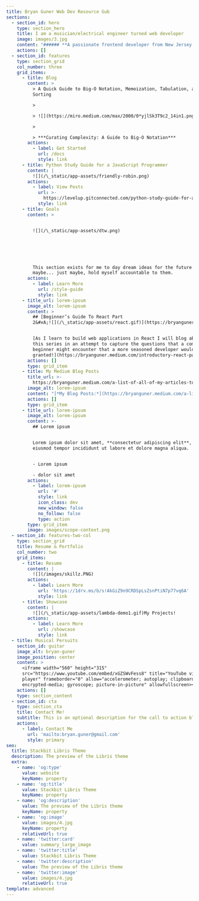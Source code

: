 ```yaml
---
title: Bryan Guner Web Dev Resource Gub
sections:
  - section_id: hero
    type: section_hero
    title: I am a musician/electrical engineer turned web developer
    image: images/3.jpg
    content: "###### **A passionate frontend developer from New Jersey U.S.A**\n\n[](https://www.vagrantup.com/)[![](https://img.icons8.com/color/96/000000/gmail.png)](mailto:bryan.guner@gmail.com)[![](https://img.icons8.com/color/96/000000/youtube.png)](https://www.youtube.com/channel/UC9-rYyUMsnEBK8G8fCyrXXA/videos)[![](https://img.icons8.com/color/96/000000/instagram-new.png)](https://www.instagram.com/bgoonz/?hl=en)[![](https://img.icons8.com/color/96/000000/pinterest--v1.png)](https://www.pinterest.com/bryanguner/\\_saved/)[![](https://img.icons8.com/color/96/000000/linkedin.png)](https://www.linkedin.com/in/bryan-guner-046199128/)\_[![](https://img.icons8.com/color/96/000000/medium-logo.png)](https://bryanguner.medium.com/)\n\n[](https://webpack.js.org/)[\_](https://www.adobe.com/products/xd.html)\nI've been experimenting with:\n\n###### [![](https://camo.githubusercontent.com/dd4b2422ed3bfc9da88c43d18550375c66f9584327dff7ecc19315ce50b96f07/68747470733a2f2f7777772e766563746f726c6f676f2e7a6f6e652f6c6f676f732f66697265626173652f66697265626173652d69636f6e2e737667)\_](https://firebase.google.com/)[![](https://camo.githubusercontent.com/ba9df1e4c5f7c9f6503f2668f03a934b4553c5840dd6067ee1ab013c2af86afc/68747470733a2f2f7777772e766563746f726c6f676f2e7a6f6e652f6c6f676f732f6761747362796a732f6761747362796a732d69636f6e2e737667)\_](https://www.gatsbyjs.com/)[![](https://camo.githubusercontent.com/582944f6627732531ce1a2e20ad43538d1896e16a5f159ea28fd137dbb8e798a/68747470733a2f2f7777772e766563746f726c6f676f2e7a6f6e652f6c6f676f732f676f6f676c655f636c6f75642f676f6f676c655f636c6f75642d69636f6e2e737667)\_](https://cloud.google.com/)[![](https://camo.githubusercontent.com/fbfcb9e3dc648adc93bef37c718db16c52f617ad055a26de6dc3c21865c3321d/68747470733a2f2f7777772e766563746f726c6f676f2e7a6f6e652f6c6f676f732f6769742d73636d2f6769742d73636d2d69636f6e2e737667)\_](https://git-scm.com/)[![](https://camo.githubusercontent.com/07c382b68200c1a86d52d1682346e73e038b2f160c9afbc0af773fb3646882c8/68747470733a2f2f7777772e766563746f726c6f676f2e7a6f6e652f6c6f676f732f6772617068716c2f6772617068716c2d69636f6e2e737667)\_](https://graphql.org/)[![](https://camo.githubusercontent.com/df12cb598044a3f38efc1f45e3580558c324cf8789b79487125044eeebcc4dee/68747470733a2f2f7777772e766563746f726c6f676f2e7a6f6e652f6c6f676f732f6865726f6b752f6865726f6b752d69636f6e2e737667)\_](https://heroku.com/)[\_](https://www.w3.org/html/)[![](https://camo.githubusercontent.com/9e245893108b5ca27e7ac3d4a802d513f657b32aa7b5765bd92df7fb55d0ed54/68747470733a2f2f7777772e766563746f726c6f676f2e7a6f6e652f6c6f676f732f61646f62655f696c6c7573747261746f722f61646f62655f696c6c7573747261746f722d69636f6e2e737667)\_](https://www.adobe.com/in/products/illustrator.html)[\_](https://developer.mozilla.org/en-US/docs/Web/JavaScript)[![](https://camo.githubusercontent.com/d7a4f32c1f2f389d3db9810abfe171cd5d68f9239d2918f975845faf0cbbb70c/68747470733a2f2f7777772e766563746f726c6f676f2e7a6f6e652f6c6f676f732f6a656b796c6c72622f6a656b796c6c72622d69636f6e2e737667)\_](https://jekyllrb.com/)[![](https://camo.githubusercontent.com/e2046333bbd304d658f954a536f663f793365a2b2d1f687a6559faa9491c7cc0/68747470733a2f2f7777772e766563746f726c6f676f2e7a6f6e652f6c6f676f732f6b756265726e657465732f6b756265726e657465732d69636f6e2e737667)\_](https://kubernetes.io/)[\_](https://www.linux.org/)[\_](https://www.mathworks.com/)[![](https://camo.githubusercontent.com/4253eb6921d60a216772940978dea3a0cf2113f2f29b5545720d3b5b6960e467/68747470733a2f2f7777772e766563746f726c6f676f2e7a6f6e652f6c6f676f732f6d6f6368616a732f6d6f6368616a732d69636f6e2e737667)\_](https://mochajs.org/)[\_](https://www.mongodb.com/)[\_](https://www.postgresql.org/)[![](https://camo.githubusercontent.com/93b32389bf746009ca2370de7fe06c3b5146f4c99d99df65994f9ced0ba41685/68747470733a2f2f7777772e766563746f726c6f676f2e7a6f6e652f6c6f676f732f676574706f73746d616e2f676574706f73746d616e2d69636f6e2e737667)\_](https://postman.com/)[\_](https://www.python.org/)[![](https://camo.githubusercontent.com/c895dcc921b7591d8133f091d69bce4de301c6834af8a201d6a25237c80524cf/68747470733a2f2f7777772e766563746f726c6f676f2e7a6f6e652f6c6f676f732f7079746f7263682f7079746f7263682d69636f6e2e737667)\_](https://pytorch.org/)[\_](https://www.selenium.dev/)[![](https://camo.githubusercontent.com/1b8a779f280e099e2d67ab949dad604e25ce0d321e66474c04430201790b3874/68747470733a2f2f7777772e766563746f726c6f676f2e7a6f6e652f6c6f676f732f73716c6974652f73716c6974652d69636f6e2e737667)\_](https://www.sqlite.org/)[![](https://camo.githubusercontent.com/b861b92581ad5a7b81147073d729eda727f71985d72f3dd198e0afd792a6f9de/68747470733a2f2f7777772e766563746f726c6f676f2e7a6f6e652f6c6f676f732f74656e736f72666c6f772f74656e736f72666c6f772d69636f6e2e737667)\_](https://www.tensorflow.org/)[![](https://camo.githubusercontent.com/12a65fb0beb7c1463b472782e6349e1b9be56be1b3d3e30a510831f4cd5ce43f/68747470733a2f2f7777772e766563746f726c6f676f2e7a6f6e652f6c6f676f732f7472617669732d63692f7472617669732d63692d69636f6e2e737667)\_](https://travis-ci.org/)[\_](https://www.typescriptlang.org/)[![](https://camo.githubusercontent.com/8ce24bc85eb4a64c6ad571675cbc7dca48a49feea462d572204505907c6ca957/68747470733a2f2f7777772e766563746f726c6f676f2e7a6f6e652f6c6f676f732f76616772616e7475702f76616772616e7475702d69636f6e2e737667)\_](https://www.vagrantup.com/)\n"
    actions: []
  - section_id: features
    type: section_grid
    col_number: three
    grid_items:
      - title: Blog
        content: >
          > A Quick Guide to Big-O Notation, Memoization, Tabulation, and
          Sorting 

          >

          > ![](https://miro.medium.com/max/2000/0*yjlSk3T9c2_14in1.png)

          >

          > ***Curating Complexity: A Guide to Big-O Notation***
        actions:
          - label: Get Started
            url: /docs
            style: link
      - title: Python Study Guide for a JavaScript Programmer
        content: |
          ![](/\_static/app-assets/friendly-robin.png)
        actions:
          - label: View Posts
            url: >-
              https://levelup.gitconnected.com/python-study-guide-for-a-native-javascript-developer-5cfdf3d2bdfb
            style: link
      - title: Goals
        content: >


          ![](/\_static/app-assets/dtw.png)






          This section exists for me to day dream ideas for the future... and
          maybe... just maybe, hold myself accountable to them.
        actions:
          - label: Learn More
            url: /style-guide
            style: link
      - title_url: lorem-ipsum
        image_alt: lorem-ipsum
        content: >
          ## [Beginner’s Guide To React Part
          2&#xA;![](/\_static/app-assets/react.gif)](https://bryanguner.medium.com/introductory-react-part-2-cda01615a186)


          [As I learn to build web applications in React I will blog about it in
          this series in an attempt to capture the questions that a complete
          beginner might encounter that a more seasoned developer would take for
          granted!](https://bryanguner.medium.com/introductory-react-part-2-cda01615a186)
        actions: []
        type: grid_item
      - title: My Medium Blog Posts
        title_url: >-
          https://bryanguner.medium.com/a-list-of-all-of-my-articles-to-link-to-future-posts-1f6f88ebdf5b
        image_alt: lorem-ipsum
        content: "[*My Blog Posts:*](https://bryanguner.medium.com/a-list-of-all-of-my-articles-to-link-to-future-posts-1f6f88ebdf5b)\n\n[\\*\\*![](/\\_static/app-assets/posts1.png)](https://bryanguner.medium.com/a-list-of-all-of-my-articles-to-link-to-future-posts-1f6f88ebdf5b)\n\n[Postgresql\_Cheat\_Sheet,\_Everything\_You\_Need\_to\_Get\_Started\_With\_VSCode\_+\_Extensions\_&\_Resources,\_Super\_Simple\_Intro\_To\_HTML,\_Understanding\_Git\_(A\_Beginners\_Guide\_Containing\_Cheat\_Sheets\_&\_Resources),\_Git-Tricks,\_Lists\_Stacks\_and\_Queue’s\_In\_JavaScript,\_Web\_Development\_Resources\_Part\_3,\_My\_‘awesome’\_list\_of\_JavaScript\_resources,\_The\_Best\_Cloud-Based\_Code\_Playgrounds\_of\_2021\_(Part\_1) ...etc....](https://bryanguner.medium.com/a-list-of-all-of-my-articles-to-link-to-future-posts-1f6f88ebdf5b)\n"
        actions: []
        type: grid_item
      - title_url: lorem-ipsum
        image_alt: lorem-ipsum
        content: >-
          ## Lorem ipsum


          Lorem ipsum dolor sit amet, **consectetur adipiscing elit**, sed do
          eiusmod tempor incididunt ut labore et dolore magna aliqua.


          - Lorem ipsum

          - dolor sit amet
        actions:
          - label: lorem-ipsum
            url: '#'
            style: link
            icon_class: dev
            new_window: false
            no_follow: false
            type: action
        type: grid_item
        image: images/scope-context.png
  - section_id: features-two-col
    type: section_grid
    title: Resume & Portfolio
    col_number: two
    grid_items:
      - title: Resume
        content: |
          ![](/images/skillz.PNG)
        actions:
          - label: Learn More
            url: 'https://1drv.ms/b/s!AkGiZ9n9CRDSpLsZsnPtiN7p77vq6A'
            style: link
      - title: Showcase
        content: |
          ![](/\_static/app-assets/lambda-demo1.gif)My Projects!
        actions:
          - label: Learn More
            url: /showcase
            style: link
  - title: Musical Persuits
    section_id: guitar
    image_alt: bryan-guner
    image_position: center
    content: >
      <iframe width="560" height="315"
      src="https://www.youtube.com/embed/xGZSWvFess8" title="YouTube video
      player" frameborder="0" allow="accelerometer; autoplay; clipboard-write;
      encrypted-media; gyroscope; picture-in-picture" allowfullscreen></iframe>
    actions: []
    type: section_content
  - section_id: cta
    type: section_cta
    title: Contact Me!
    subtitle: This is an optional description for the call to action block.
    actions:
      - label: Contact Me
        url: 'mailto:bryan.guner@gmail.com'
        style: primary
seo:
  title: Stackbit Libris Theme
  description: The preview of the Libris theme
  extra:
    - name: 'og:type'
      value: website
      keyName: property
    - name: 'og:title'
      value: Stackbit Libris Theme
      keyName: property
    - name: 'og:description'
      value: The preview of the Libris theme
      keyName: property
    - name: 'og:image'
      value: images/4.jpg
      keyName: property
      relativeUrl: true
    - name: 'twitter:card'
      value: summary_large_image
    - name: 'twitter:title'
      value: Stackbit Libris Theme
    - name: 'twitter:description'
      value: The preview of the Libris theme
    - name: 'twitter:image'
      value: images/4.jpg
      relativeUrl: true
template: advanced
---
```

